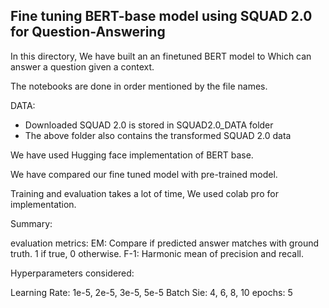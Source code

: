 ## Fine tuning BERT-base model using SQUAD 2.0 for Question-Answering

In this directory, We have built an an finetuned BERT model to Which can answer a question given a context.

The notebooks are done in order mentioned by the file names.

DATA:
- Downloaded SQUAD 2.0 is stored in SQUAD2.0_DATA folder
- The above folder also contains the transformed SQUAD 2.0 data

We have used Hugging face implementation of BERT base.

We have compared our fine tuned model with pre-trained model.

Training and evaluation takes a lot of time, We used colab pro for implementation.

Summary:

evaluation metrics:
EM: Compare if predicted answer matches with ground truth. 1 if true, 0 otherwise.
F-1: Harmonic mean of precision and recall.

Hyperparameters considered:

Learning Rate: 1e-5, 2e-5, 3e-5, 5e-5
Batch Sie: 4, 6, 8, 10
epochs: 5

